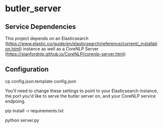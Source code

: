 # butler_server

## Service Dependencies
This project depends on an Elasticsearch (https://www.elastic.co/guide/en/elasticsearch/reference/current/_installation.html) instance as well as a CoreNLP Server (https://stanfordnlp.github.io/CoreNLP/corenlp-server.html) 

## Configuration
cp config.json.template config.json

You'll need to change these settings to point to your Elasticsearch instance, the port you'd like to serve the butler server on, and your CoreNLP service endpoing.

pip install -r requirements.txt

python server.py

